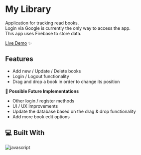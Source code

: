 # My Library
Application for tracking read books.<br>
Login via Google is currently the only way to access the app.<br>
This app uses Firebase to store data.

[Live Demo](https://my-library-phi-cyan.vercel.app/#) ✨

## Features
- Add new / Update / Delete books
- Login / Logout functionality
- Drag and drop a book in order to change its position

**🧭 Possible Future Implementations**
- Other login / register methods
- UI / UX Improvements
- Update the database based on the drag & drop functionality
- Add more book edit options

## 💻 Built With
![javascript](https://skillicons.dev/icons?i=firebase,js,html,css&perline=10)
